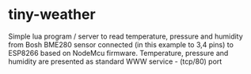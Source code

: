 # tiny-weather
Simple lua program / server to read  temperature, pressure and humidity from Bosh BME280
sensor connected (in this example to 3,4 pins) to ESP8266 based on NodeMcu firmware.
Temperature, pressure and humidity are presented as standard WWW service -  (tcp/80) port
